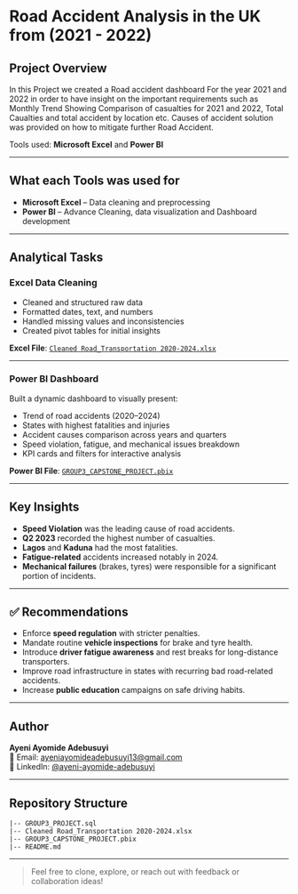 #  Road Accident Analysis in the UK from (2021 - 2022)



##  Project Overview

In this Project we created a Road accident dashboard For the year 2021 and 2022 in order to have insight on the important requirements such as Monthly Trend Showing Comparison of casualties for 2021 and 2022,	Total Caualties and total accident by location etc. Causes of accident solution was provided on how to mitigate further Road Accident.

Tools used: **Microsoft Excel** and **Power BI**

---

##  What each Tools was used for

- **Microsoft Excel** – Data cleaning and preprocessing    
- **Power BI** – Advance Cleaning, data visualization and Dashboard development 

---

##  Analytical Tasks


###  Excel Data Cleaning

- Cleaned and structured raw data
- Formatted dates, text, and numbers
- Handled missing values and inconsistencies
- Created pivot tables for initial insights

 **Excel File**: [`Cleaned Road_Transportation 2020-2024.xlsx`](Cleaned%20Road_Transportation%202020-2024.xlsx)

---

###  Power BI Dashboard

Built a dynamic dashboard to visually present:

- Trend of road accidents (2020–2024)
- States with highest fatalities and injuries
- Accident causes comparison across years and quarters
- Speed violation, fatigue, and mechanical issues breakdown
- KPI cards and filters for interactive analysis

 **Power BI File**: [`GROUP3_CAPSTONE_PROJECT.pbix`](GROUP3_CAPSTONE_PROJECT.pbix)



---

##  Key Insights

- **Speed Violation** was the leading cause of road accidents.
- **Q2 2023** recorded the highest number of casualties.
- **Lagos** and **Kaduna** had the most fatalities.
- **Fatigue-related** accidents increased notably in 2024.
- **Mechanical failures** (brakes, tyres) were responsible for a significant portion of incidents.

---

## ✅ Recommendations

- Enforce **speed regulation** with stricter penalties.
- Mandate routine **vehicle inspections** for brake and tyre health.
- Introduce **driver fatigue awareness** and rest breaks for long-distance transporters.
- Improve road infrastructure in states with recurring bad road-related accidents.
- Increase **public education** campaigns on safe driving habits.

---

##  Author

**Ayeni Ayomide Adebusuyi**  
📧 Email: ayeniayomideadebusuyi13@gmail.com  
🔗 LinkedIn: [@ayeni-ayomide-adebusuyi](https://www.linkedin.com/in/ayeni-ayomide-adebusuyi-b31715304)

---

##  Repository Structure

```
|-- GROUP3_PROJECT.sql
|-- Cleaned Road_Transportation 2020-2024.xlsx
|-- GROUP3_CAPSTONE_PROJECT.pbix
|-- README.md
```

---

> Feel free to clone, explore, or reach out with feedback or collaboration ideas!

